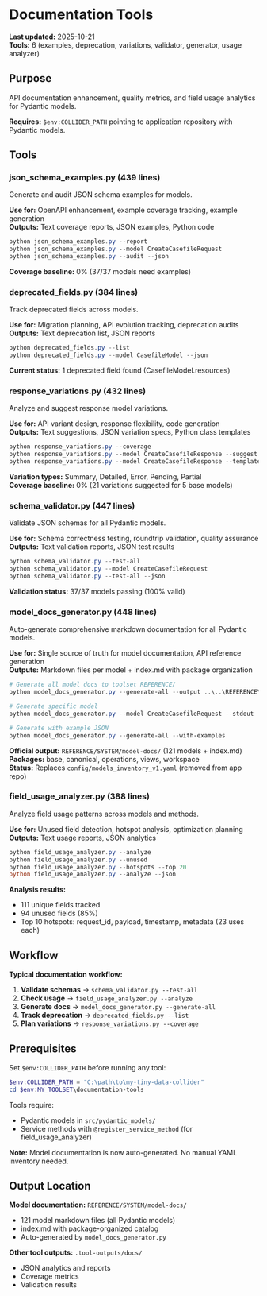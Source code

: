# Documentation Tools

**Last updated:** 2025-10-21  
**Tools:** 6 (examples, deprecation, variations, validator, generator, usage analyzer)

## Purpose

API documentation enhancement, quality metrics, and field usage analytics for Pydantic models.

**Requires:** `$env:COLLIDER_PATH` pointing to application repository with Pydantic models.

## Tools

### json_schema_examples.py (439 lines)
Generate and audit JSON schema examples for models.

**Use for:** OpenAPI enhancement, example coverage tracking, example generation  
**Outputs:** Text coverage reports, JSON examples, Python code

```powershell
python json_schema_examples.py --report
python json_schema_examples.py --model CreateCasefileRequest
python json_schema_examples.py --audit --json
```

**Coverage baseline:** 0% (37/37 models need examples)

### deprecated_fields.py (384 lines)
Track deprecated fields across models.

**Use for:** Migration planning, API evolution tracking, deprecation audits  
**Outputs:** Text deprecation list, JSON reports

```powershell
python deprecated_fields.py --list
python deprecated_fields.py --model CasefileModel --json
```

**Current status:** 1 deprecated field found (CasefileModel.resources)

### response_variations.py (432 lines)
Analyze and suggest response model variations.

**Use for:** API variant design, response flexibility, code generation  
**Outputs:** Text suggestions, JSON variation specs, Python class templates

```powershell
python response_variations.py --coverage
python response_variations.py --model CreateCasefileResponse --suggest
python response_variations.py --model CreateCasefileResponse --template summary
```

**Variation types:** Summary, Detailed, Error, Pending, Partial  
**Coverage baseline:** 0% (21 variations suggested for 5 base models)

### schema_validator.py (447 lines)
Validate JSON schemas for all Pydantic models.

**Use for:** Schema correctness testing, roundtrip validation, quality assurance  
**Outputs:** Text validation reports, JSON test results

```powershell
python schema_validator.py --test-all
python schema_validator.py --model CreateCasefileRequest
python schema_validator.py --test-all --json
```

**Validation status:** 37/37 models passing (100% valid)

### model_docs_generator.py (448 lines)
Auto-generate comprehensive markdown documentation for all Pydantic models.

**Use for:** Single source of truth for model documentation, API reference generation  
**Outputs:** Markdown files per model + index.md with package organization

```powershell
# Generate all model docs to toolset REFERENCE/
python model_docs_generator.py --generate-all --output ..\..\REFERENCE\SYSTEM\model-docs\

# Generate specific model
python model_docs_generator.py --model CreateCasefileRequest --stdout

# Generate with example JSON
python model_docs_generator.py --generate-all --with-examples
```

**Official output:** `REFERENCE/SYSTEM/model-docs/` (121 models + index.md)  
**Packages:** base, canonical, operations, views, workspace  
**Status:** Replaces `config/models_inventory_v1.yaml` (removed from app repo)

### field_usage_analyzer.py (388 lines)
Analyze field usage patterns across models and methods.

**Use for:** Unused field detection, hotspot analysis, optimization planning  
**Outputs:** Text usage reports, JSON analytics

```powershell
python field_usage_analyzer.py --analyze
python field_usage_analyzer.py --unused
python field_usage_analyzer.py --hotspots --top 20
python field_usage_analyzer.py --analyze --json
```

**Analysis results:**
- 111 unique fields tracked
- 94 unused fields (85%)
- Top 10 hotspots: request_id, payload, timestamp, metadata (23 uses each)

## Workflow

**Typical documentation workflow:**

1. **Validate schemas** → `schema_validator.py --test-all`
2. **Check usage** → `field_usage_analyzer.py --analyze`
3. **Generate docs** → `model_docs_generator.py --generate-all`
4. **Track deprecation** → `deprecated_fields.py --list`
5. **Plan variations** → `response_variations.py --coverage`

## Prerequisites

Set `$env:COLLIDER_PATH` before running any tool:

```powershell
$env:COLLIDER_PATH = "C:\path\to\my-tiny-data-collider"
cd $env:MY_TOOLSET\documentation-tools
```

Tools require:
- Pydantic models in `src/pydantic_models/`
- Service methods with `@register_service_method` (for field_usage_analyzer)

**Note:** Model documentation is now auto-generated. No manual YAML inventory needed.

## Output Location

**Model documentation:** `REFERENCE/SYSTEM/model-docs/`
- 121 model markdown files (all Pydantic models)
- index.md with package-organized catalog
- Auto-generated by `model_docs_generator.py`

**Other tool outputs:** `.tool-outputs/docs/`
- JSON analytics and reports
- Coverage metrics
- Validation results
